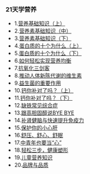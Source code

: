 
### 21天学营养
* 1.[营养基础知识（上）](https://github.com/cary996/health/blob/master/day1/index.md)
* 2.[营养素基础知识（中）](https://github.com/cary996/health/blob/master/day2/index.md)
* 3.[营养素基础知识（下）](https://github.com/cary996/health/blob/master/day3/index.md)
* 4.[蛋白质的十个为什么（上）](https://github.com/cary996/health/blob/master/day4/index.md)
* 5.[蛋白质的十个为什么（下）](https://github.com/cary996/health/blob/master/day5/index.md)
* 6.[如何轻松实现营养均衡](https://github.com/cary996/health/blob/master/day6/index.md)
* 7.[抗氧化三剑客](https://github.com/cary996/health/blob/master/day7/index.md)
* 8.[推动人体新陈代谢的维生素](https://github.com/cary996/health/blob/master/day8/index.md)
* 9.[益生菌的重要作用](https://github.com/cary996/health/blob/master/day9/index.md)
* 10.[钙你补对了吗？（上）](https://github.com/cary996/health/blob/master/day10/index.md)
* 11.[钙你补对了吗？（下）](https://github.com/cary996/health/blob/master/day11/index.md)
* 12.[缺铁常见综合症](https://github.com/cary996/health/blob/master/day12/index.md)
* 13.[跟高胆固醇说BYE BYE](https://github.com/cary996/health/blob/master/day13/index.md)
* 14.[补肾健脑与快速提升免疫力](https://github.com/cary996/health/blob/master/day14/index.md)
* 15.[保护你的小心肝](https://github.com/cary996/health/blob/master/day15/index.md)
* 16.[舒压、舒心、舒眠](https://github.com/cary996/health/blob/master/day16/index.md)
* 17.[中青年也要当“心”](https://github.com/cary996/health/blob/master/day17/index.md)
* 18.[轻松三步，健康塑形](https://github.com/cary996/health/blob/master/day18/index.md)
* 19.[儿童营养知识](https://github.com/cary996/health/blob/master/day19/index.md)
* 20.[品牌与品质](https://github.com/cary996/health/blob/master/day20/index.md)